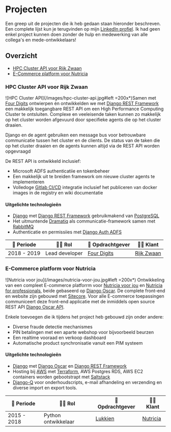 # Projecten

Een greep uit de projecten die ik heb gedaan staan hieronder beschreven. Een complete lijst kun je terugvinden op mijn [LinkedIn profiel](https://www.linkedin.com/in/maerteijn/). Ik had geen enkel project kunnen doen zonder de hulp en medewerking van alle collega's en mede-ontwikkelaars!


## Overzicht

- [HPC Cluster API voor Rijk Zwaan](#hpc-cluster-api-voor-rijk-zwaan)
- [E-Commerce platform voor Nutricia](#e-commerce-platform-voor-nutricia)


### HPC Cluster API voor Rijk Zwaan

![HPC Cluster API](/images/hpc-cluster-api.jpg#left =200x*)Samen met [Four Digits](https://www.fourdigits.nl/) ontwierpen én ontwikkelden we met [Django REST Framework](https://www.django-rest-framework.org) een makkelijk toegangbare REST API om een High Performance Computing Cluster te ontsluiten. Complexe en veeleisende taken kunnen zo makkelijk op het cluster worden afgevuurd door specifieke agents die op het cluster draaien.

Django en de agent gebruiken een message bus voor betrouwbare communicatie tussen het cluster en de clients. De status van de taken die op het cluster draaien en de agents kunnen altijd via de REST API worden opgevraagd


De REST API is ontwikkeld inclusief:
- Microsoft ADFS authenticatiie en tokenbeheer
- Een makkelijk uit te breiden framework om nieuwe cluster agents te implementeren
- Volledoge [Gitlab CI/CD](https://docs.gitlab.com/ee/ci/) integratie inclusief het publiceren van docker images in de registry en wiki documentatie


#### Uitgelichte technologieën
- [Django](https://www.djangoproject.com/) met [Django REST Framework](https://www.django-rest-framework.org/) gebruikmakend van [PostgreSQL](https://www.postgresql.org/)
- Het uitmuntende [Dramatiq](https://dramatiq.io/) als communicatie-framework samen met [RabbitMQ](https://www.rabbitmq.com/)
- Authenticatie en permissiies met [Django Auth ADFS](https://github.com/jobec/django-auth-adfs)


| :calendar: Periode  | :man_technologist: Rol | :office: Opdrachtgever                   | :man_office_worker: Klant               |
| ------------------  | ---------------------- | ---------------------------------------- | ----------------------------------------|
| 2018 - 2019         | Lead developer         | [Four Digits](https://www.fourdigits.nl) | [Rijk Zwaan](https://www.rijkzwaan.com) |



### E-Commerce platform voor Nutricia

![Nutricia voor jou](/images/nutricia-voor-jou.jpg#left =200x*) Ontwikkeling van een compleet E-commerce platforrm voor [Nutricia voor jou](https://www.nutriciavoorjou.nl) en [Nutricia for professionals](https://www.nutriciavoorprofessionals.nl/), beide gebaseerd op [Django Oscar](https://github.com/django-oscar/django-oscar). De complete front-end en website zijn gebouwd met [Sitecore](https://www.sitecore.com). Voor alle E-commerce toepassingen communiceert deze front-end applicatie met de inmiddels open source REST API [Django Oscar API](https://django-oscar-api.readthedocs.io/en/latest/).

Enkele toevoegen die ik tijdens het project heb gebouwd zijn onder andere:
- Diverse fraude detectie mechanismes
- PIN betalingen met een aparte webshop voor bijvoorbeeld beurzen
- Een realtime vooraad en verkoop dashboard
- Automatische product synchronisatie vanuit een PIM systeem


#### Uitgelichte technologieën
- [Django](https://www.djangoproject.com/) met [Django Oscar](https://github.com/django-oscar/django-oscar) en [Django REST Framework](https://www.django-rest-framework.org/)
- Hosting bij [AWS](https://aws.amazon.com/) met [Terraform](https://www.terraform.io/), AWS Postgres RDS, AWS EC2 containers worden gebootstrapt met [Saltstack](https://www.saltstack.com/)
- [Django-Q](https://django-q.readthedocs.io/en/latest/) voor onderhoudscripts, e-mail afhandeling en verzending en diverse import en export tools.


| :calendar: Periode | :man_technologist: Rol | :office: Opdrachtgever                | :man_office_worker: Klant                  |
| ------------------ | -----------------------| ------------------------------------- | ------------------------------------------ |
| 2015 - 2018        | Python ontwikkelaar    | [Lukkien](https://www.lukkien.com/)   | [Nutricia](https://www.nutriciavoorjou.nl) |
